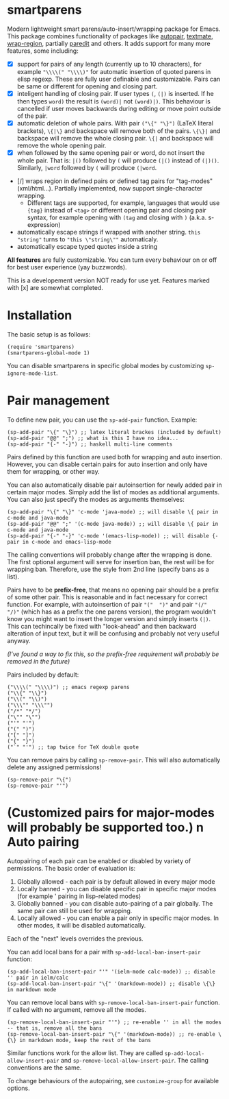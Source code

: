 smartparens
===========

Modern lightweight smart parens/auto-insert/wrapping package for Emacs. This package combines functionality of packages like [autopair](https://github.com/capitaomorte/autopair), [textmate](http://code.google.com/p/emacs-textmate/), [wrap-region](https://github.com/rejeep/wrap-region), partially [paredit](http://emacswiki.org/emacs/ParEdit) and others. It adds support for many more features, some including:

* [x] support for pairs of any length (currently up to 10 characters), for example `"\\\\(" "\\\\)"` for automatic insertion of quoted parens in elisp regexp. These are fully user definable and customizable. Pairs can be same or different for opening and closing part.
* [x] inteligent handling of closing pair. If user types `(`, `(|)` is inserted. If he then types `word)` the result is `(word)|` not `(word)|)`. This behaviour is cancelled if user moves backwards during editing or move point outside of the pair.
* [x] automatic deletion of whole pairs. With pair `("\{" "\}")` (LaTeX literal brackets), `\{|\}` and backspace will remove both of the pairs. `\{\}|` and backspace will remove the whole closing pair. `\{|` and backspace will remove the whole opening pair.
* [x] when followed by the same opening pair or word, do not insert the whole pair. That is: `|()` followed by `(` will produce `(|()` instead of `(|)()`. Similarly, `|word` followed by `(` will produce `(|word`.
* [/] wraps region in defined pairs or defined tag pairs for "tag-modes" (xml/html...). Partially implemented, now support single-character wrapping.
  * Different tags are supported, for example, languages that would use `{tag}` instead of `<tag>` or different opening pair and closing pair syntax, for example opening with `(tag` and closing with `)` (a.k.a. s-expression)
* automatically escape strings if wrapped with another string. `this "string"` turns to `"this \"string\""` automaticaly.
* automatically escape typed quotes inside a string

**All features** are fully customizable. You can turn every behaviour on or off for best user experience (yay buzzwords).

This is a developement version NOT ready for use yet. Features marked with [x] are somewhat completed.

Installation
===========

The basic setup is as follows:

    (require 'smartparens)
    (smartparens-global-mode 1)

You can disable smartparens in specific global modes by customizing `sp-ignore-mode-list`.

Pair management
===========

To define new pair, you can use the `sp-add-pair` function. Example:

    (sp-add-pair "\{" "\}") ;; latex literal brackes (included by default)
    (sp-add-pair "@@" ";") ;; what is this I have no idea...
    (sp-add-pair "{-" "-}") ;; haskell multi-line comments

Pairs defined by this function are used both for wrapping and auto insertion. However, you can disable certain pairs for auto insertion and only have them for wrapping, or other way.

You can also automatically disable pair autoinsertion for newly added pair in certain major modes. Simply add the list of modes as additional arguments. You can also just specify the modes as arguments themselves:

    (sp-add-pair "\{" "\}" 'c-mode 'java-mode) ;; will disable \{ pair in c-mode and java-mode
    (sp-add-pair "@@" ";" '(c-mode java-mode)) ;; will disable \{ pair in c-mode and java-mode
    (sp-add-pair "{-" "-}" 'c-mode '(emacs-lisp-mode)) ;; will disable {- pair in c-mode and emacs-lisp-mode

The calling conventions will probably change after the wrapping is done. The first optional argument will serve for insertion ban, the rest will be for wrapping ban. Therefore, use the style from 2nd line (specify bans as a list).

Pairs have to be **prefix-free**, that means no opening pair should be a prefix of some other pair. This is reasonable and in fact necessary for correct function. For example, with autoinsertion of pair `"("  ")"` and pair `"(/"  "/)"` (which has as a prefix the one parens version), the program wouldn't know you might want to insert the longer version and simply inserts `(|)`. This can techincally be fixed with "look-ahead" and then backward alteration of input text, but it will be confusing and probably not very useful anyway.

*(I’ve found a way to fix this, so the prefix-free requirement will probably be removed in the future)*

Pairs included by default:

    ("\\\\(" "\\\\)") ;; emacs regexp parens
    ("\\{" "\\}")
    ("\\(" "\\)")
    ("\\\"" "\\\"")
    ("/*" "*/")
    ("\"" "\"")
    ("'" "'")
    ("(" ")")
    ("[" "]")
    ("{" "}")
    ("`" "'") ;; tap twice for TeX double quote

You can remove pairs by calling `sp-remove-pair`. This will also automatically delete any assigned permissions!

    (sp-remove-pair "\{")
    (sp-remove-pair "'")

(Customized pairs for major-modes will probably be supported too.)
n
Auto pairing
===========

Autopairing of each pair can be enabled or disabled by variety of permissions. The basic order of evaluation is:

1. Globally allowed - each pair is by default allowed in every major mode
2. Locally banned - you can disable specific pair in specific major modes (for example ' pairing in lisp-related modes)
3. Globally banned - you can disable auto-pairing of a pair globally. The same pair can still be used for wrapping.
4. Locally allowed - you can enable a pair only in specific major modes. In other modes, it will be disabled automatically.

Each of the "next" levels overrides the previous.

You can add local bans for a pair with `sp-add-local-ban-insert-pair` function:

    (sp-add-local-ban-insert-pair "'" '(ielm-mode calc-mode)) ;; disable '' pair in ielm/calc
    (sp-add-local-ban-insert-pair "\{" '(markdown-mode)) ;; disable \{\} in markdown mode

You can remove local bans with `sp-remove-local-ban-insert-pair` function. If called with no argument, remove all the modes.

    (sp-remove-local-ban-insert-pair "'") ;; re-enable '' in all the modes -- that is, remove all the bans
    (sp-remove-local-ban-insert-pair "\{" '(markdown-mode)) ;; re-enable \{\} in markdown mode, keep the rest of the bans

Similar functions work for the allow list. They are called `sp-add-local-allow-insert-pair` and `sp-remove-local-allow-insert-pair`. The calling conventions are the same.


To change behaviours of the autopairing, see `customize-group` for available options.

